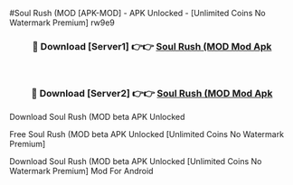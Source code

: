 #Soul Rush (MOD [APK-MOD] - APK Unlocked - [Unlimited Coins No Watermark Premium] rw9e9



<div align="center">

<h3>🔴 Download [Server1] 👉👉 <a href="https://momento.my/?title=Soul_Rush_(MOD">Soul Rush (MOD Mod Apk</a></h3><br>

<h3>🔴 Download [Server2] 👉👉 <a href="https://momento.my/?title=Soul_Rush_(MOD">Soul Rush (MOD Mod Apk</a></h3>
</div>



Download Soul Rush (MOD beta APK Unlocked

Free Soul Rush (MOD beta APK Unlocked [Unlimited Coins No Watermark Premium]

Download Soul Rush (MOD beta APK Unlocked [Unlimited Coins No Watermark Premium] Mod For Android
